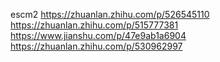 escm2
https://zhuanlan.zhihu.com/p/526545110
https://zhuanlan.zhihu.com/p/515777381
https://www.jianshu.com/p/47e9ab1a6904
https://zhuanlan.zhihu.com/p/530962997
